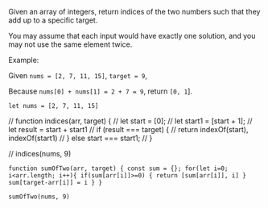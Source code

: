 Given an array of integers, return indices of the two numbers such that they add up to a specific target.

You may assume that each input would have exactly one solution, and you may not use the same element twice.

Example:

Given `nums = [2, 7, 11, 15]`, `target = 9`,

Because `nums[0] + nums[1] = 2 + 7 = 9`,
return `[0, 1`].


`let nums = [2, 7, 11, 15]`

// function indices(arr, target) {
//   let start = [0];
//   let start1 = [start + 1];
//   let result = start + start1
//   if (result === target) {
//     return indexOf(start), indexOf(start1)
//   } else start === start1;
// }

// indices(nums, 9)

`function sumOfTwo(arr, target) {
  const sum = {};
  for(let i=0; i<arr.length; i++){
    if(sum[arr[i]]>=0) {
      return [sum[arr[i]], i]
    }
    sum[target-arr[i]] = i
  }
}`

`sumOfTwo(nums, 9)`
